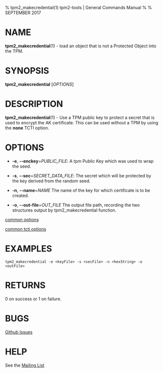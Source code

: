 % tpm2_makecredential(1) tpm2-tools | General Commands Manual
%
% SEPTEMBER 2017

# NAME

**tpm2_makecredential**(1) - load an object that is not a Protected Object into the
TPM.

# SYNOPSIS

**tpm2_makecredential** [*OPTIONS*]

# DESCRIPTION

**tpm2_makecredential**(1) - Use a TPM public key to protect a secret that is used
to encrypt the AK certificate.  This can be used without a TPM by using 
the **none** TCTI option.

# OPTIONS

  * **-e**, **--enckey**=_PUBLIC\_FILE_:
    A tpm Public Key which was used to wrap the seed.

  * **-s**, **--sec**=_SECRET\_DATA\_FILE_:
    The secret which will be protected by the key derived from the random seed.

  * **-n**, **--name**=_NAME_
    The name of the key for which certificate is to be created.

  * **-o**, **--out-file**=_OUT\_FILE_
    The output file path, recording the two structures output by
    tpm2_makecredential function.

[common options](common/options.md)

[common tcti options](common/tcti.md)

# EXAMPLES

```
tpm2_makecredential -e <keyFile> -s <secFile> -n <hexString> -o <outFile>
```

# RETURNS

0 on success or 1 on failure.

# BUGS

[Github Issues](https://github.com/01org/tpm2-tools/issues)

# HELP

See the [Mailing List](https://lists.01.org/mailman/listinfo/tpm2)